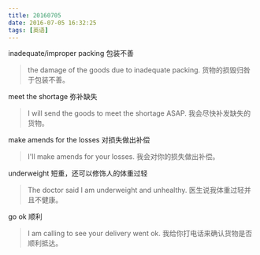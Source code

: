 ```yaml
---
title: 20160705
date: 2016-07-05 16:32:25
tags: [英语]
---
```

inadequate/improper packing 包装不善
> the damage of the goods due to inadequate packing. 货物的损毁归咎于包装不善。

meet the shortage 弥补缺失
> I will send the goods to meet the shortage ASAP. 我会尽快补发缺失的货物。

make amends for the losses 对损失做出补偿
> I'll make amends for your losses. 我会对你的损失做出补偿。

<!--more-->

underweight 短重，还可以修饰人的体重过轻
> The doctor said I am underweight and unhealthy. 医生说我体重过轻并且不健康。

go ok 顺利
> I am calling to see your delivery went ok. 我给你打电话来确认货物是否顺利抵达。

